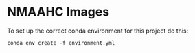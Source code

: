 # NMAAHC Images

To set up the correct conda environment for this project do this:

```
conda env create -f environment.yml
```
